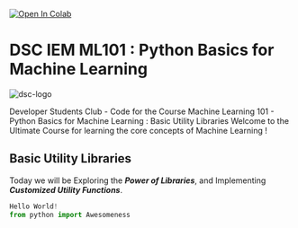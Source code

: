 
[![Open In Colab](https://colab.research.google.com/assets/colab-badge.svg)](https://colab.research.google.com/github/khanfarhan10/deepbedmap/)
# **DSC IEM ML101 : Python Basics for Machine Learning**

![dsc-logo](https://raw.githubusercontent.com/divyake/Cysec-Hacktoberfest/dcc84465cfcff73981f8fcb5c8fe3b1710c007e1/assets/logo.svg)

Developer Students Club - Code for the Course Machine Learning 101 - Python Basics for Machine Learning : Basic Utility Libraries
Welcome to the Ultimate Course for learning the core concepts of Machine Learning !

## **Basic Utility Libraries**


Today we will be Exploring the **_Power of Libraries_**, and Implementing **_Customized Utility Functions_**.


```python
Hello World!
from python import Awesomeness
```
